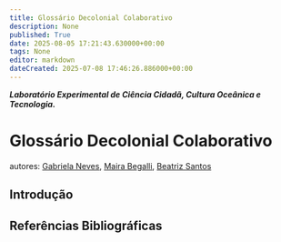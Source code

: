 ```yaml
---
title: Glossário Decolonial Colaborativo
description: None
published: True
date: 2025-08-05 17:21:43.630000+00:00
tags: None
editor: markdown
dateCreated: 2025-07-08 17:46:26.886000+00:00
---
```


***Laboratório Experimental de Ciência Cidadã, Cultura Oceânica e Tecnologia.***


# Glossário Decolonial Colaborativo
autores: [Gabriela Neves](https://www.linkedin.com/in/gabrielaneves/), [Maira Begalli](http://lattes.cnpq.br/4559907236737788), [Beatriz Santos](http://lattes.cnpq.br/2444757069217187)


## **Introdução**



## Referências Bibliográficas






